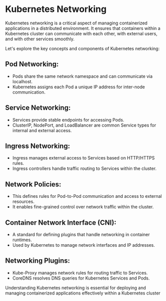 # Kubernetes Networking
Kubernetes networking is a critical aspect of managing containerized applications in a distributed environment. It ensures that containers within a Kubernetes cluster can communicate with each other, with external users, and with other services smoothly. 

Let's explore the key concepts and components of Kubernetes networking:

## Pod Networking:
 - Pods share the same network namespace and can communicate via localhost.
 - Kubernetes assigns each Pod a unique IP address for inter-node communication.
## Service Networking:
 - Services provide stable endpoints for accessing Pods.
 - ClusterIP, NodePort, and LoadBalancer are common Service types for internal and external access.
## Ingress Networking:
 - Ingress manages external access to Services based on HTTP/HTTPS rules.
 - Ingress controllers handle traffic routing to Services within the cluster.
## Network Policies:
 - This defines rules for Pod-to-Pod communication and access to external resources.
 - It enables fine-grained control over network traffic within the cluster.
## Container Network Interface (CNI):
 - A standard for defining plugins that handle networking in container runtimes.
 - Used by Kubernetes to manage network interfaces and IP addresses.
## Networking Plugins:
 - Kube-Proxy manages network rules for routing traffic to Services.
 - CoreDNS resolves DNS queries for Kubernetes Services and Pods.

Understanding Kubernetes networking is essential for deploying and managing containerized applications effectively within a Kubernetes cluster
